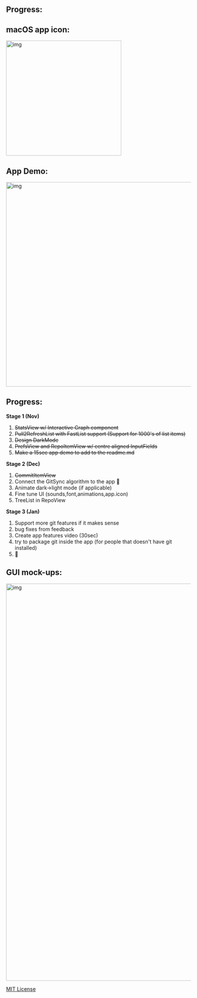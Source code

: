 ## Progress:

## macOS app icon:  

<img width="314" alt="img" src="https://dl.dropboxusercontent.com/u/2559476/gitsync_logo_2016_blue.png">

## App Demo:

<img width="558" alt="img" src="https://dl.dropboxusercontent.com/u/2559476/gitsync_take_3.mov.gif">

## Progress:

**Stage 1 (Nov)**  
1. ~~StatsView w/ Interactive Graph component~~  
2. ~~Pull2RefreshList with FastList support (Support for 1000's of list items)~~  
3. ~~Design DarkMode~~  
4. ~~PrefsView and RepoItemView w/ centre aligned InputFields~~  
5. ~~Make a 15sec app demo to add to the readme.md~~  

**Stage 2 (Dec)**  
1. ~~CommitItemView~~  
2. Connect the GitSync algorithm to the app 🏀  
3. Animate dark->light mode (if applicable)  
4. Fine tune UI (sounds,font,animations,app.icon)  
5. TreeList in RepoView  

**Stage 3 (Jan)**  
1. Support more git features if it makes sense  
2. bug fixes from feedback  
3. Create app features video (30sec)  
4. try to package git inside the app (for people that doesn't have git installed)  
5. 🚀  

## GUI mock-ups:   

<img width="1083" alt="img" src="https://dl.dropboxusercontent.com/u/2559476/gitsync_gui_design_low.png">

[MIT License](http://opensource.org/licenses/MIT)